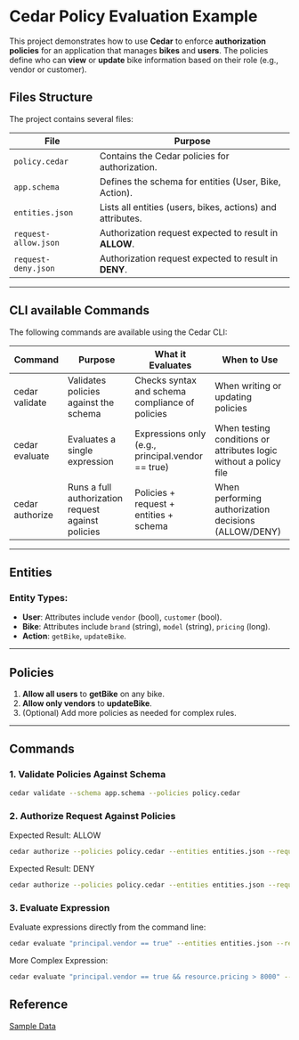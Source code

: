 # Cedar Policy Evaluation Example

This project demonstrates how to use **Cedar** to enforce **authorization policies** for an application that manages **bikes** and **users**. The policies define who can **view** or **update** bike information based on their role (e.g., vendor or customer).

## Files Structure

The project contains several files:

| File                | Purpose                                             |
|---------------------|-----------------------------------------------------|
| `policy.cedar`      | Contains the Cedar policies for authorization.      |
| `app.schema`        | Defines the schema for entities (User, Bike, Action).|
| `entities.json`     | Lists all entities (users, bikes, actions) and attributes. |
| `request-allow.json`| Authorization request expected to result in **ALLOW**.|
| `request-deny.json` | Authorization request expected to result in **DENY**.|

---

## CLI available Commands

The following commands are available using the Cedar CLI:

| Command | Purpose | What it Evaluates | When to Use |
|---------|---------|-------------------|-------------|
| cedar validate | Validates policies against the schema | Checks syntax and schema compliance of policies | When writing or updating policies
| cedar evaluate | Evaluates a single expression | Expressions only (e.g., principal.vendor == true) | When testing conditions or attributes logic without a policy file
| cedar authorize | Runs a full authorization request against policies | Policies + request + entities + schema | When performing authorization decisions (ALLOW/DENY)

---

## Entities

### Entity Types:

- **User**: Attributes include `vendor` (bool), `customer` (bool).
- **Bike**: Attributes include `brand` (string), `model` (string), `pricing` (long).
- **Action**: `getBike`, `updateBike`.

---

## Policies

1. **Allow all users** to **getBike** on any bike.
2. **Allow only vendors** to **updateBike**.
3. (Optional) Add more policies as needed for complex rules.

---

## Commands

### 1. **Validate Policies Against Schema**

```bash
cedar validate --schema app.schema --policies policy.cedar
```

### 2. **Authorize Request Against Policies**

Expected Result: ALLOW
```bash
cedar authorize --policies policy.cedar --entities entities.json --request-json request-allow.json -v
```

Expected Result: DENY

```bash
cedar authorize --policies policy.cedar --entities entities.json --request-json request-deny.json -v
```

### 3. **Evaluate Expression**
Evaluate expressions directly from the command line:

```bash
cedar evaluate "principal.vendor == true" --entities entities.json --request-json request-allow.json
```

More Complex Expression:

```bash
cedar evaluate "principal.vendor == true && resource.pricing > 8000" --entities entities.json --request-json request-allow.json
```

## Reference
[Sample Data](https://github.com/cedar-policy/cedar/tree/main/cedar-policy-cli/sample-data)

